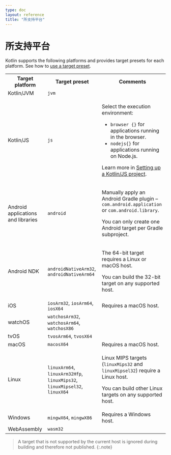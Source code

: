 ```yaml
---
type: doc
layout: reference
title: "所支持平台"
---
```


# 所支持平台

Kotlin supports the following platforms and provides target presets for each platform. See how to [use a target preset](mpp-set-up-targets.html).

<table>
    <tr>
        <th>Target platform</th>
        <th>Target preset</th>
        <th>Comments</th>
    </tr>
    <tr>
        <td>Kotlin/JVM</td>
        <td><code>jvm</code></td>
        <td></td>
    </tr>
    <tr>
        <td>Kotlin/JS</td>
        <td><code>js</code></td>
        <td>
            <p>Select the execution environment:</p>
            <ul>
                <li><code>browser {}</code> for applications running in the browser.</li>
                <li><code>nodejs{}</code> for applications running on Node.js.</li>
            </ul>
            <p>Learn more in <a href="js-project-setup.html#choosing-execution-environment">Setting up a Kotlin/JS project</a>.</p>
        </td>
    </tr>
    <tr>
        <td>Android applications and libraries</td>
        <td><code>android</code></td>
        <td>
            <p>Manually apply an Android Gradle plugin  – <code>com.android.application</code> or <code>com.android.library</code>.</p>
            <p>You can only create one Android target per Gradle subproject.</p>
        </td>
    </tr>
    <tr>
        <td>Android NDK</td>
        <td><code>androidNativeArm32</code>, <code>androidNativeArm64</code></td>
        <td>
            <p>The 64-bit target requires a Linux or macOS host.</p>
            <p>You can build the 32-bit target on any supported host.</p>
        </td>
    </tr>
    <tr>
        <td>iOS</td>
        <td><code>iosArm32</code>, <code>iosArm64</code>, <code>iosX64</code></td>
        <td>Requires a macOS host.</td>
    </tr>
    <tr>
        <td>watchOS</td>
        <td><code>watchosArm32</code>, <code>watchosArm64</code>, <code>watchosX86</code></td>
        <td></td>
    </tr>
    <tr>
        <td>tvOS</td>
        <td><code>tvosArm64</code>, <code>tvosX64</code></td>
        <td></td>
    </tr>
    <tr>
        <td>macOS</td>
        <td><code>macosX64</code></td>
        <td>Requires a macOS host.</td>
    </tr>
    <tr>
        <td>Linux</td>
        <td><code>linuxArm64</code>, <code>linuxArm32Hfp</code>, <code>linuxMips32</code>, <code>linuxMipsel32</code>, <code>linuxX64</code></td>
        <td>
            <p>Linux MIPS targets (<code>linuxMips32</code> and <code>linuxMipsel32</code>) require a Linux host.</p>
            <p>You can build other Linux targets on any supported host.</p>
        </td>
    </tr>
    <tr>
        <td>Windows</td>
        <td><code>mingwX64</code>, <code>mingwX86</code></td>
        <td>Requires a Windows host.</td>
    </tr>
    <tr>
        <td>WebAssembly</td>
        <td><code>wasm32</code></td>
        <td></td>
    </tr>
</table>

> A target that is not supported by the current host is ignored during building and therefore not published.
{:.note}